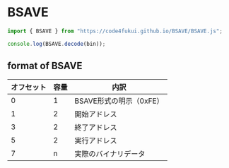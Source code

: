 # BSAVE

```js
import { BSAVE } from "https://code4fukui.github.io/BSAVE/BSAVE.js";

console.log(BSAVE.decode(bin));
```

## format of BSAVE

|オフセット|容量|内訳|
|-|-|-|
|0|1|BSAVE形式の明示（0xFE）|
|1|2|開始アドレス|
|3|2|終了アドレス|
|5|2|実行アドレス|
|7|n|実際のバイナリデータ|

